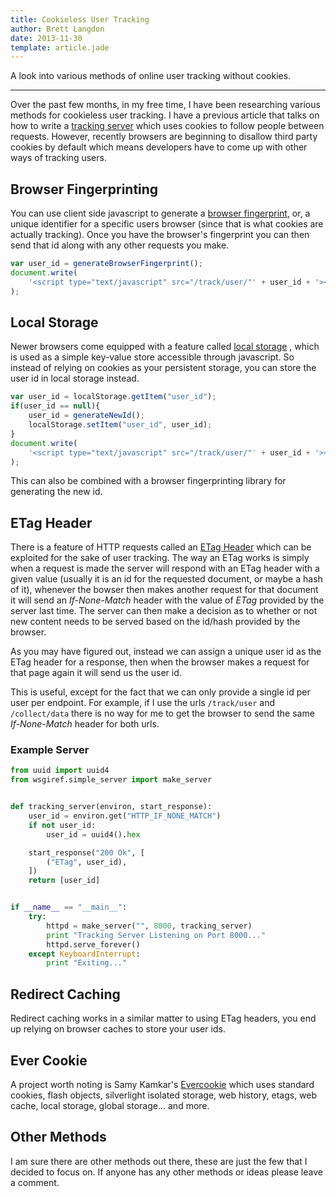 ```yaml
---
title: Cookieless User Tracking
author: Brett Langdon
date: 2013-11-30
template: article.jade
---
```


A look into various methods of online user tracking without cookies.

---

Over the past few months, in my free time, I have been researching various
methods for cookieless user tracking. I have a previous article that talks
on how to write a
<a href="/writing/about/third-party-tracking-pixels/" target="_blank">tracking server</a>
which uses cookies to follow people between requests. However, recently
browsers are beginning to disallow third party cookies by default which means
developers have to come up with other ways of tracking users.


## Browser Fingerprinting

You can use client side javascript to generate a
<a href="/writing/about/browser-fingerprinting/" target="_blank">browser fingerprint</a>,
or, a unique identifier for a specific users browser (since that is what cookies
are actually tracking). Once you have the browser's fingerprint you can then
send that id along with any other requests you make.

```javascript
var user_id = generateBrowserFingerprint();
document.write(
    '<script type="text/javascript" src="/track/user/"' + user_id + '></ sc' + 'ript>'
);
```


## Local Storage

Newer browsers come equipped with a feature called
<a href="http://diveintohtml5.info/storage.html" target="_blank">local storage</a>
, which is used as a simple key-value store accessible through javascript.
So instead of relying on cookies as your persistent storage, you can store the
user id in local storage instead.

```javascript
var user_id = localStorage.getItem("user_id");
if(user_id == null){
    user_id = generateNewId();
    localStorage.setItem("user_id", user_id);
}
document.write(
    '<script type="text/javascript" src="/track/user/"' + user_id + '></ sc' + 'ript>'
);
```

This can also be combined with a browser fingerprinting library for generating
the new id.


## ETag Header

There is a feature of HTTP requests called an
<a href="http://en.wikipedia.org/wiki/HTTP_ETag" target="_blank">ETag Header</a>
which can be exploited for the sake of user tracking. The way an ETag works is
simply when a request is made the server will respond with an ETag header with
a given value (usually it is an id for the requested document, or maybe a hash
of it), whenever the bowser then makes another request for that document it will
send an _If-None-Match_ header with the value of _ETag_ provided by the server
last time. The server can then make a decision as to whether or not new content
needs to be served based on the id/hash provided by the browser.

As you may have figured out, instead we can assign a unique user id as the ETag
header for a response, then when the browser makes a request for that page again
it will send us the user id.

This is useful, except for the fact that we can only provide a single id per
user per endpoint. For example, if I use the urls `/track/user` and
`/collect/data` there is no way for me to get the browser to send the same
_If-None-Match_ header for both urls.

### Example Server

```python
from uuid import uuid4
from wsgiref.simple_server import make_server


def tracking_server(environ, start_response):
    user_id = environ.get("HTTP_IF_NONE_MATCH")
    if not user_id:
        user_id = uuid4().hex

    start_response("200 Ok", [
        ("ETag", user_id),
    ])
    return [user_id]


if __name__ == "__main__":
    try:
        httpd = make_server("", 8000, tracking_server)
        print "Tracking Server Listening on Port 8000..."
        httpd.serve_forever()
    except KeyboardInterrupt:
        print "Exiting..."
```


## Redirect Caching

Redirect caching works in a similar matter to using ETag headers,
you end up relying on browser caches to store your user ids.


## Ever Cookie

A project worth noting is Samy Kamkar's
<a href="http://samy.pl/evercookie/" target="_blank">Evercookie</a>
which uses standard cookies, flash objects, silverlight isolated storage,
web history, etags, web cache, local storage, global storage... and more.


## Other Methods

I am sure there are other methods out there, these are just the few that I
decided to focus on. If anyone has any other methods or ideas please leave a comment.
